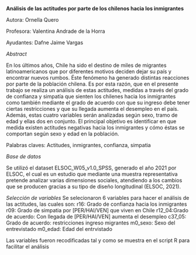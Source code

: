 **Análisis de las actitudes por parte de los chilenos hacia los inmigrantes**
 
Autora: Ornella Quero

Profesora: Valentina Andrade de la Horra

Ayudantes: Dafne Jaime Vargas 

*Abstract*

En los últimos años, Chile ha sido el destino de miles de migrantes latinoamericanos que por diferentes motivos deciden dejar su país y encontrar nuevos rumbos. Éste fenómeno ha generado distintas reacciones por parte de la población chilena. Es por esta razón, que en el presente trabajo se realiza un análisis de estas actitudes, medidas a través del grado de confianza y simpatía que sienten los chilenes hacia los inmigrantes como también mediante el grado de acuerdo con que su ingreso debe tener ciertas restricciones y que su llegada aumenta el desempleo en el país. Además, estas cuatro variables serán analizadas según sexo, tramo de edad y ellas dos en conjunto. El principal objetivo es identificar en que medida existen actitudes negativas hacia los inmigrantes y cómo éstas se comportan según sexo y edad en la población. 

Palabras claves: Actitudes, inmigrantes, confianza, simpatia

*Base de datos*

Se utilizó el dataset ELSOC_W05_v1.0_SPSS, generado el año 2021 por ELSOC, el cual es un estudio que mediante una muestra representativa pretende analizar varias dimensiones sociales, atendiendo a los cambios que se producen gracias a su tipo de diseño longitudinal (ELSOC, 2021).

*Selección de variables*
Se selecionaron 6 variables para hacer el análisis de las actitudes, las cuales son: 
r16: Grado de confianza hacia los inmigrantes
r09: Grado de simpatia por [PER/HAI/VEN] que viven en Chile
r12_04:Grado de acuerdo: Con llegada de [PER/HAI/VEN] aumenta el desempleo
c37_05: Grado de acuerdo: restricciones ingreso migrantes
m0_sexo: Sexo del entrevistado
m0_edad: Edad del entrvistado

Las variables fueron recodificadas tal y como se muestra en el script R para facilitar el análisis
